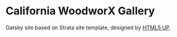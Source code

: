 # California WoodworX Gallery


Gatsby site based on Strata site template, designed by [HTML5 UP](https://html5up.net/strata). 
